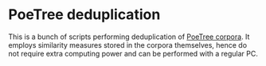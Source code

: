 # PoeTree deduplication
This is a bunch of scripts performing deduplication of [PoeTree corpora](https://versologie.cz/poetree/). It employs similarity measures stored in the corpora themselves, hence do not require extra computing power and can be performed with a regular PC.

